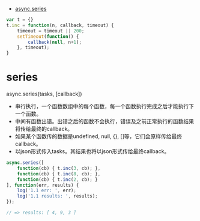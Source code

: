 +   [async.series](#series)

```javascript
var t = {}
t.inc = function(n, callback, timeout) {
    timeout = timeout || 200;
    setTimeout(function() {
        callback(null, n+1);
    }, timeout);
}
```

# series
async.series(tasks, [callback])

* 串行执行，一个函数数组中的每个函数，每一个函数执行完成之后才能执行下一个函数。
* 中间有函数出错。出错之后的函数不会执行，错误及之前正常执行的函数结果将传给最终的callback。
* 如果某个函数传的数据是undefined, null, {}, []等，它们会原样传给最终callback。
* 以json形式传入tasks。其结果也将以json形式传给最终callback。

```javascript
async.series([
    function(cb) { t.inc(3, cb); },
    function(cb) { t.inc(8, cb); },
    function(cb) { t.inc(2, cb); }
], function(err, results) {
    log('1.1 err: ', err);
    log('1.1 results: ', results);
});

// => results: [ 4, 9, 3 ]
```
